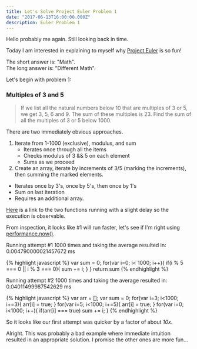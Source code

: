 ```yaml
---
title: Let's Solve Project Euler Problem 1
date: "2017-06-13T16:00:00.000Z"
description: Euler Problem 1
---
```

Hello probably me again. Still looking back in time.

Today I am interested in explaining to myself why [Project Euler](https://projecteuler.net/) is so fun!

The short answer is: "Math".<br>
The long answer is: "Different Math".

Let's begin with problem 1:

### Multiples of 3 and 5
>If we list all the natural numbers below 10 that are multiples of 3 or 5, we get 3, 5, 6 and 9. The sum of these multiples is 23.
Find the sum of all the multiples of 3 or 5 below 1000.

There are two immediately obvious approaches.

1. Iterate from 1-1000 (exclusive), modulus, and sum
   * Iterates once through all the items
   * Checks modulus of 3 && 5 on each element
   * Sums as we proceed
2. Create an array, iterate by increments of 3/5 (marking the increments), then summing the marked elements.
  * Iterates once by 3's, once by 5's, then once by 1's
  * Sum on last iteration
  * Requires an additional array.

[Here](https://hodrobond.github.io/project-euler/docs/0001_0010/0001.html) is a link to the two functions running with a slight delay so the execution is observable.

From inspection, it looks like #1 will run faster, let's see if I'm right using [performance.now()](https://developer.mozilla.org/en-US/docs/Web/API/Performance/now).

Running attempt #1 1000 times and taking the average resulted in: 0.004790000021457672 ms

  {% highlight javascript %}
    var sum = 0;
    for(var i=0; i< 1000; i++){
    if(i % 5 === 0 || i % 3 === 0){
      sum += i;
        }
    }
    return sum
  {% endhighlight %}

Running attempt #2 1000 times and taking the average resulted in: 0.04011499987542629 ms

{% highlight javascript %}
  var arr = [];
  var sum = 0;
  for(var i=3; i<1000; i+=3){
    arr[i] = true;
  }
  for(var i=5; i<1000; i+=5){
    arr[i] = true;
  }
  for(var i=0; i<1000; i++){
    if(arr[i] === true)
      sum += i;
  }
{% endhighlight %}

So it looks like our first attempt was quicker by a factor of about *10x*.

Alright. This was probably a bad example where immediate intuition resulted in an appropriate solution. I promise the other ones are more fun...
